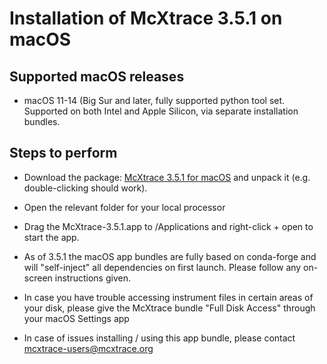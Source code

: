 # Installation of McXtrace 3.5.1 on macOS 

## Supported macOS releases
* macOS 11-14 (Big Sur and later, fully supported python tool set. Supported on both Intel and Apple Silicon,
  via separate installation bundles.

## Steps to perform

* Download the package:
  [McXtrace 3.5.1 for macOS](https://download.mcxtrace.org/mcxtrace-3.5.1/mac/mcxtrace-macOS-x86_64.tgz)
 and unpack it (e.g. double-clicking should work).

* Open the relevant folder for your local processor

* Drag the McXtrace-3.5.1.app to /Applications and right-click + open to start the app. 

* As of 3.5.1 the macOS app bundles are fully based on conda-forge and will "self-inject" all dependencies on first launch. Please follow any on-screen instructions given.
  
* In case you have trouble accessing instrument files in certain areas
  of your disk, please give the McXtrace bundle "Full Disk Access"
  through your macOS Settings app

* In case of issues installing / using this app bundle, please contact mcxtrace-users@mcxtrace.org
